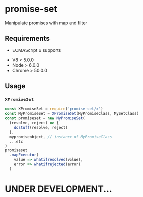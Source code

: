 
# promise-set
Manipulate promises with map and filter

## Requirements

 * ECMAScript 6 supports
  - V8 > 5.0.0
  - Node > 6.0.0
  - Chrome > 50.0.0

## Usage

### `XPromiseSet`

```javascript
const XPromiseSet = require('promise-set/x')
const MyPromiseSet = XPromiseSet(MyPromiseClass, MySetClass)
const promiseset = new MyPromiseSet(
  (resolve, reject) => {
    dostuff(resolve, reject)
  },
  mypromiseobject, // instance of MyPromiseClass
  ...etc
)
promiseset
  .mapExecutor(
    value => whatifresolved(value),
    error => whatifrejected(error)
  )
```

# UNDER DEVELOPMENT...
